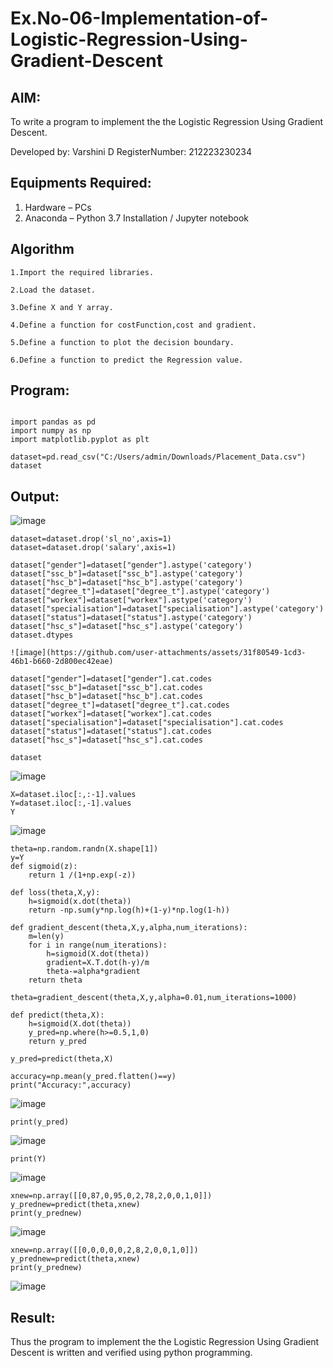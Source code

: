 # Ex.No-06-Implementation-of-Logistic-Regression-Using-Gradient-Descent

## AIM:
To write a program to implement the the Logistic Regression Using Gradient Descent.
 
Developed by: Varshini D
RegisterNumber:  212223230234

## Equipments Required:
1. Hardware – PCs
2. Anaconda – Python 3.7 Installation / Jupyter notebook

## Algorithm
```
1.Import the required libraries.

2.Load the dataset.

3.Define X and Y array.

4.Define a function for costFunction,cost and gradient.

5.Define a function to plot the decision boundary. 

6.Define a function to predict the Regression value.
```
## Program:
```

import pandas as pd
import numpy as np
import matplotlib.pyplot as plt

dataset=pd.read_csv("C:/Users/admin/Downloads/Placement_Data.csv")
dataset
```
## Output:
![image](https://github.com/user-attachments/assets/13598c70-0ee8-46e2-9487-36b8a3ec9747)
```
dataset=dataset.drop('sl_no',axis=1)
dataset=dataset.drop('salary',axis=1)

dataset["gender"]=dataset["gender"].astype('category')
dataset["ssc_b"]=dataset["ssc_b"].astype('category')
dataset["hsc_b"]=dataset["hsc_b"].astype('category')
dataset["degree_t"]=dataset["degree_t"].astype('category')
dataset["workex"]=dataset["workex"].astype('category')
dataset["specialisation"]=dataset["specialisation"].astype('category')
dataset["status"]=dataset["status"].astype('category')
dataset["hsc_s"]=dataset["hsc_s"].astype('category')
dataset.dtypes

![image](https://github.com/user-attachments/assets/31f80549-1cd3-46b1-b660-2d800ec42eae)

dataset["gender"]=dataset["gender"].cat.codes
dataset["ssc_b"]=dataset["ssc_b"].cat.codes
dataset["hsc_b"]=dataset["hsc_b"].cat.codes
dataset["degree_t"]=dataset["degree_t"].cat.codes
dataset["workex"]=dataset["workex"].cat.codes
dataset["specialisation"]=dataset["specialisation"].cat.codes
dataset["status"]=dataset["status"].cat.codes
dataset["hsc_s"]=dataset["hsc_s"].cat.codes

dataset
```
![image](https://github.com/user-attachments/assets/9bea160c-8de2-4cf2-a0f2-12613af451f4)
```
X=dataset.iloc[:,:-1].values
Y=dataset.iloc[:,-1].values
Y
```
![image](https://github.com/user-attachments/assets/769482d6-298e-433d-b0ab-62f67f1b46a6)
```
theta=np.random.randn(X.shape[1])
y=Y
def sigmoid(z):
    return 1 /(1+np.exp(-z))

def loss(theta,X,y):
    h=sigmoid(x.dot(theta))
    return -np.sum(y*np.log(h)+(1-y)*np.log(1-h))

def gradient_descent(theta,X,y,alpha,num_iterations):
    m=len(y)
    for i in range(num_iterations):
        h=sigmoid(X.dot(theta))
        gradient=X.T.dot(h-y)/m
        theta-=alpha*gradient
    return theta

theta=gradient_descent(theta,X,y,alpha=0.01,num_iterations=1000)

def predict(theta,X):
    h=sigmoid(X.dot(theta))
    y_pred=np.where(h>=0.5,1,0)
    return y_pred 

y_pred=predict(theta,X)

accuracy=np.mean(y_pred.flatten()==y)
print("Accuracy:",accuracy)
```
![image](https://github.com/user-attachments/assets/8b571dc1-5ede-47da-9df9-7ac8782cfdb0)
```
print(y_pred)
```
![image](https://github.com/user-attachments/assets/4a33f83b-dd60-4b8f-b984-1f2968540e77)
```
print(Y)
```
![image](https://github.com/user-attachments/assets/63d79797-923c-4242-bf9d-e5ea2b013e2d)
```
xnew=np.array([[0,87,0,95,0,2,78,2,0,0,1,0]])
y_prednew=predict(theta,xnew)
print(y_prednew)
```
![image](https://github.com/user-attachments/assets/481a16ab-0007-42cd-b2aa-fbdb9bdb681d)
```
xnew=np.array([[0,0,0,0,0,2,8,2,0,0,1,0]])
y_prednew=predict(theta,xnew)
print(y_prednew)
```
![image](https://github.com/user-attachments/assets/24e13c63-7694-43e4-b599-2153d9733e36)


## Result:
Thus the program to implement the the Logistic Regression Using Gradient Descent is written and verified using python programming.
